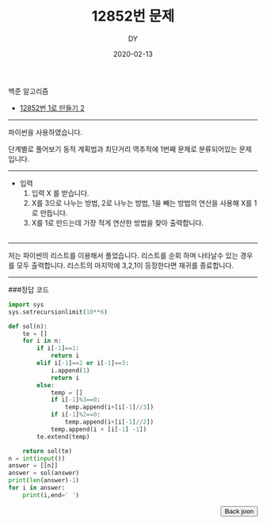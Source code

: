 ﻿---
layout: post
title:  "12852번 문제"
date:   2020-02-13
author: DY
comments: true
categories: backjoon
---

백준 알고리즘
* [12852번 1로 만들기 2](https://www.acmicpc.net/problem/12852)

---
파이썬을 사용하였습니다.

단계별로 풀어보기 동적 계획법과 최단거리 역추적에 1번째 문제로 분류되어있는 문제입니다. <br/>

---
- 입력        
  1. 입력 X 를 받습니다. <br/>
  2. X를 3으로 나누는 방법, 2로 나누는 방법, 1을 빼는 방법의 연산을 사용해 X를 1로 만듭니다. <br/>
  3. X를 1로 만드는데 가장 적게 연산한 방법을 찾아 출력합니다. <br/><br/>

---        
저는 파이썬의 리스트를 이용해서 풀었습니다. 
리스트를 순회 하며 나타날수 있는 경우를 모두 출력합니다.
리스트의 마지막에 3,2,1이 등장한다면 재귀를 종료합니다.
        
---        

###정답 코드

```python
import sys
sys.setrecursionlimit(10**6)

def sol(n):
    te = []
    for i in n:
        if i[-1]==1:
            return i
        elif i[-1]==2 or i[-1]==3:
            i.append(1)
            return i
        else:
            temp = []
            if i[-1]%3==0:
                temp.append(i+[i[-1]//3])
            if i[-1]%2==0:
                temp.append(i+[i[-1]//2])
            temp.append(i + [i[-1] -1])
        te.extend(temp)

    return sol(te)
n = int(input())
answer = [[n]]
answer = sol(answer)
print(len(answer)-1)
for i in answer:
    print(i,end=' ')

```

<div style="float: right;">
  <button onclick="location.href='https://www.acmicpc.net/' ">Back joon</button>
</div>
